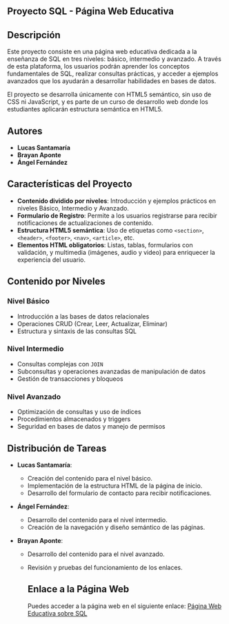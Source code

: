 ## Proyecto SQL - Página Web Educativa

## Descripción
Este proyecto consiste en una página web educativa dedicada a la enseñanza de SQL en tres niveles: básico, intermedio y avanzado. 
A través de esta plataforma, los usuarios podrán aprender los conceptos fundamentales de SQL, realizar consultas prácticas, y acceder a ejemplos avanzados 
que los ayudarán a desarrollar habilidades en bases de datos.

El proyecto se desarrolla únicamente con HTML5 semántico, sin uso de CSS ni JavaScript, y es parte de un curso de desarrollo web donde los estudiantes 
aplicarán estructura semántica en HTML5.

## Autores
- **Lucas Santamaría**
- **Brayan Aponte**
- **Ángel Fernández**

## Características del Proyecto
- **Contenido dividido por niveles**: Introducción y ejemplos prácticos en niveles Básico, Intermedio y Avanzado.
- **Formulario de Registro**: Permite a los usuarios registrarse para recibir notificaciones de actualizaciones de contenido.
- **Estructura HTML5 semántica**: Uso de etiquetas como `<section>`, `<header>`, `<footer>`, `<nav>`, `<article>`, etc.
- **Elementos HTML obligatorios**: Listas, tablas, formularios con validación, y multimedia (imágenes, audio y video) para enriquecer la experiencia del usuario.

## Contenido por Niveles

### Nivel Básico
- Introducción a las bases de datos relacionales
- Operaciones CRUD (Crear, Leer, Actualizar, Eliminar)
- Estructura y sintaxis de las consultas SQL

### Nivel Intermedio
- Consultas complejas con `JOIN`
- Subconsultas y operaciones avanzadas de manipulación de datos
- Gestión de transacciones y bloqueos

### Nivel Avanzado
- Optimización de consultas y uso de índices
- Procedimientos almacenados y triggers
- Seguridad en bases de datos y manejo de permisos

## Distribución de Tareas
- **Lucas Santamaría**:
  - Creación del contenido para el nivel básico.
  - Implementación de la estructura HTML de la página de inicio.
  - Desarrollo del formulario de contacto para recibir notificaciones.

- **Ángel Fernández**:
  - Desarrollo del contenido para el nivel intermedio.
  - Creación de la navegación y diseño semántico de las páginas.

- **Brayan Aponte**:
  - Desarrollo del contenido para el nivel avanzado.
  - Revisión y pruebas del funcionamiento de los enlaces.

    ## Enlace a la Página Web
    Puedes acceder a la página web en el siguiente enlace: [Página Web Educativa sobre SQL]( https://lucas-santamaria-create.github.io/-Creaci-n-Sitio-Aplicaci-n-Web-con-HTML5-Sem-ntico)


